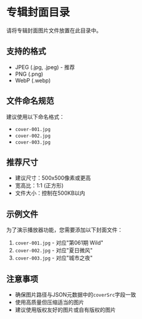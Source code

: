 # 专辑封面目录

请将专辑封面图片文件放置在此目录中。

## 支持的格式
- JPEG (.jpg, .jpeg) - 推荐
- PNG (.png)
- WebP (.webp)

## 文件命名规范
建议使用以下命名格式：
- `cover-001.jpg`
- `cover-002.jpg`
- `cover-003.jpg`

## 推荐尺寸
- 建议尺寸：500x500像素或更高
- 宽高比：1:1 (正方形)
- 文件大小：控制在500KB以内

## 示例文件
为了演示播放器功能，您需要添加以下封面文件：
1. `cover-001.jpg` - 对应"第061期 Wild"
2. `cover-002.jpg` - 对应"夏日微风"  
3. `cover-003.jpg` - 对应"城市之夜"

## 注意事项
- 确保图片路径与JSON元数据中的`coverSrc`字段一致
- 使用高质量但压缩适当的图片
- 建议使用版权友好的图片或自有版权的图片